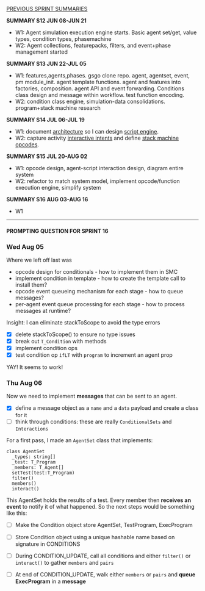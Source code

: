 [PREVIOUS SPRINT SUMMARIES](00-dev-archives/sprint-summaries.md)

**SUMMARY S12 JUN 08-JUN 21**

* W1: Agent simulation execution engine starts. Basic agent set/get, value types, condition types, phasemachine
* W2: Agent collections, featurepacks, filters, and event+phase management started

**SUMMARY S13 JUN 22-JUL 05**

* W1: features,agents,phases. gsgo clone repo. agent, agentset, event, pm module_init. agent template functions. agent and features into factories, composition. agent API and event forwarding. Conditions class design and message within workflow. test function encoding. 
* W2:  condition class engine, simulation-data consolidations. program+stack machine research

**SUMMARY S14 JUL 06-JUL 19**

* W1: document [architecture](https://whimsical.com/Hd6ztovsXEV4DGZeja1BTB) so I can design [script engine](https://whimsical.com/N9br22U6RWCJAqSiNEHkGG).
* W2: capture activity [interactive intents](https://docs.google.com/document/d/15_z_fw7Lp0qwFL_wPGhRSvNs4DiLxf0yoGR6JFmZdpA/edit) and define [stack machine opcodes](https://docs.google.com/spreadsheets/d/1jLPHsRAsP65oHNrtxJOpEgP6zbS1xERLEz9B0SC5CTo/edit#gid=934723724).

**SUMMARY S15 JUL 20-AUG 02**

* W1: opcode design, agent-script interaction design, diagram entire system
* W2: refactor to match system model, implement opcode/function execution engine, simplify system

**SUMMARY S16 AUG 03-AUG 16**

* W1

---

#### PROMPTING QUESTION FOR SPRINT 16

### Wed Aug 05

Where we left off last was 

* opcode design for conditionals - how to implement them in SMC
* implement condition in template - how to create the template call to install them?
* opcode event queueing mechanism for each stage - how to queue messages?
* per-agent event queue processing for each stage - how to process messages at runtime?

Insight: I can eliminate stackToScope to avoid the type errors

* [x] delete stackToScope() to ensure no type issues
* [x] break out `T_Condition` with methods
* [x] implement condition ops
* [x] test condition op `ifLT` with `program` to increment an agent prop

YAY! It seems to work!

### Thu Aug 06

 Now we need to implement **messages** that can be sent to an agent.

* [x] define a message object as a `name` and a `data` payload and create a class for it
* [ ] think through conditions: these are really `ConditionalSets` and `Interactions` 

For a first pass, I made an `AgentSet` class that implements:

```
class AgentSet 
  _types: string[]
  _test: T_Program
  _members: T_Agent[]
  setTest(test:T_Program)
  filter()
  members()
  interact()
```

This AgentSet holds the results of a test. Every member then **receives an event** to notify it of what happened. So the next steps would be something like this:

* [ ] Make the Condition object store AgentSet, TestProgram, ExecProgram
* [ ] Store Condition object using a unique hashable name based on signature in CONDITIONS
* [ ] During CONDITION_UPDATE, call all conditions and either `filter()` or `interact()`  to gather `members` and `pairs`
* [ ] At end of CONDITION_UPDATE, walk either `members` or `pairs` and **queue ExecProgram** in a **message**

